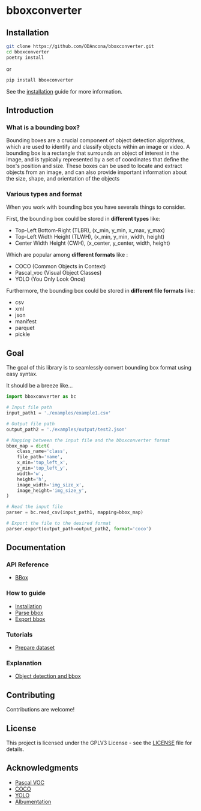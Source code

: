 # bboxconverter

## Installation

```bash
git clone https://github.com/ODAncona/bboxconverter.git
cd bboxconverter
poetry install
```
or

```bash
pip install bboxconverter
```

See the [installation](https://github.com/ODAncona/bbox-tools/blob/main/docs/how_to_guide/installation.md) guide for more information.

## Introduction

### What is a bounding box?

Bounding boxes are a crucial component of object detection algorithms, which are used to identify and classify objects within an image or video. A bounding box is a rectangle that surrounds an object of interest in the image, and is typically represented by a set of coordinates that define the box's position and size. These boxes can be used to locate and extract objects from an image, and can also provide important information about the size, shape, and orientation of the objects

### Various types and format

When you work with bounding box you have severals things to consider.

First, the bounding box could be stored in **different types** like:

- Top-Left Bottom-Right (TLBR), (x_min, y_min, x_max, y_max)
- Top-Left Width Height (TLWH), (x_min, y_min, width, height)
- Center Width Height (CWH), (x_center, y_center, width, height)

Which are popular among **different formats** like :

- COCO (Common Objects in Context)
- Pascal_voc (Visual Object Classes)
- YOLO (You Only Look Once)

Furthermore, the bounding box could be stored in **different file formats** like:

- csv
- xml
- json
- manifest
- parquet
- pickle

## Goal

The goal of this library is to seamlessly convert bounding box format using easy syntax.

It should be a breeze like...

```python
import bboxconverter as bc

# Input file path
input_path1 = './examples/example1.csv'

# Output file path
output_path2 = './examples/output/test2.json'

# Mapping between the input file and the bboxconverter format
bbox_map = dict(
    class_name='class',
    file_path='name',
    x_min='top_left_x',
    y_min='top_left_y',
    width='w',
    height='h',
    image_width='img_size_x',
    image_height='img_size_y',
)

# Read the input file
parser = bc.read_csv(input_path1, mapping=bbox_map)

# Export the file to the desired format
parser.export(output_path=output_path2, format='coco')

```

## Documentation

### API Reference

- [BBox](https://github.com/ODAncona/bbox-tools/blob/main/docs/api_reference/bbox.md)

### How to guide

- [Installation](https://github.com/ODAncona/bbox-tools/blob/main/docs/how_to_guide/installation.md)
- [Parse bbox](https://github.com/ODAncona/bbox-tools/blob/main/docs/how_to_guide/parse_bbox.md)
- [Export bbox](https://github.com/ODAncona/bbox-tools/blob/main/docs/how_to_guide/export_bbox.md)

### Tutorials

- [Prepare dataset](https://github.com/ODAncona/bbox-tools/blob/main/docs/tutorials/prepare_dataset.md)

### Explanation

- [Object detection and bbox](https://github.com/ODAncona/bbox-tools/blob/main/docs/explanation/object_detection_and_bbox.md)

## Contributing

Contributions are welcome!

## License

This project is licensed under the GPLV3 License - see the [LICENSE](https://github.com/ODAncona/bbox-tools/blob/main/LICENSE) file for details.

## Acknowledgments

- [Pascal VOC](http://host.robots.ox.ac.uk/pascal/VOC/)
- [COCO](http://cocodataset.org/#home)
- [YOLO](https://pjreddie.com/darknet/yolo/)
- [Albumentation](https://albumentations.ai/)

